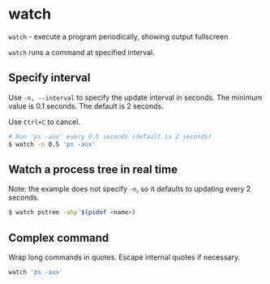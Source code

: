 # watch

`watch` - execute a program periodically, showing output fullscreen

`watch` runs a command at specified interval.

## Specify interval
Use `-n, --interval` to specify the update interval in seconds. The minimum value is 0.1 seconds. The default is 2 seconds.

Use `Ctrl+C` to cancel.
```bash
# Run 'ps -aux' every 0.5 seconds (default is 2 seconds)
$ watch -n 0.5 'ps -aux'
```

## Watch a process tree in real time
Note: the example does not specify `-n`, so it defaults to updating every 2 seconds.
```bash
$ watch pstree -ahp $(pidof <name>)
```

## Complex command
Wrap long commands in quotes. Escape internal quotes if necessary.
```bash
watch 'ps -aux'
```
